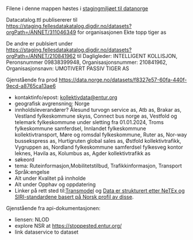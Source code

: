 Filene i denne mappen høstes i [stagingmiljøet til datanorge](https://data.norge.no/datasets/f8327e57-60fa-440f-9ecd-a8765ca13ae6)

Datacatalog.ttl publisererer til https://staging.fellesdatakatalog.digdir.no/datasets?orgPath=/ANNET/311046349 for organisasjonen Ekte topp tiger as

De andre er publsiert under https://staging.fellesdatakatalog.digdir.no/datasets?orgPath=/ANNET/210841962
til 
Dagligleder: INTELLIGENT KOLLISJON, Peronsnummer 09838399948,  Organisasjonsnummer: 210841962, Organisasjonsnavn: UMOTIVERT PASSIV TIGER AS

Gjenstående fra prod https://data.norge.no/datasets/f8327e57-60fa-440f-9ecd-a8765ca13ae6
* kontaktinfo/epost: kollektivdata@entur.org
* geografisk avgrensning: Norge
* innholdsleverandører? Ålesund turvogn service as, Atb as, Brakar as, Vestland fylkeskommune skyss, Connect bus norge as, Vestfold og telemark fylkeskommune under sletting fra 01.01.2024, Troms fylkeskommune samferdsel, Innlandet fylkeskommune kollektivtransport, Møre og romsdal fylkeskommune, Ruter as, Nor-way bussekspress as, Hurtigruten global sales as, Østfold kollektivtrafikk, Vygruppen as, Nordland fylkeskommune samferdsel fylkesveg kontor leknes, Havila as, Kolumbus as, Agder kollektivtrafikk as
* søkeord
* tema: Ruteinformasjon,Mobilitetstilbud, Trafikkinformasjon, Transport
* Språk:engelse
* Alt under Kvalitet på innholde
* Alt under Opphav og oppdatering
* Linker på rett sted til:[Transmodel](http://www.transmodel-cen.eu/) og [Data er strukturert etter NeTEx og SIRI-standardene basert på Norsk profil av disse](https://enturas.atlassian.net/wiki/spaces/PUBLIC/).

Gjenstående fra api-dokumentasjonen:
* liensen: NLOD
* explore NSR at https://stoppested.entur.org/
* link dataservice to dataset